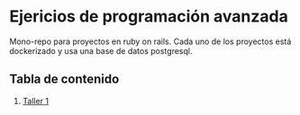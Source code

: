 # Ejericios de programación avanzada

Mono-repo para proyectos en ruby on rails. Cada uno de los proyectos está dockerizado y usa una base de datos postgresql.

## Tabla de contenido

1. [Taller 1](https://github.com/davidlruizc/programacion-avanzada/blob/master/taller_uno/README.md)
